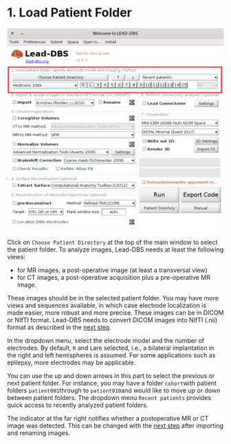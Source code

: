 # 1. Load Patient Folder

![](../.gitbook/assets/1PatientFolder.png)

Click on `Choose Patient Directory` at the top of the main window to select the patient folder. To analyze images, Lead-DBS needs at least the following views:

* for MR images, a post-operative image (at least a transversal view)
* for CT images, a post-operative acquisition plus a pre-operative MR image.

These images should be in the selected patient folder. You may have more views and sequences available, in which case electrode localization is made easier, more robust and more precise. These images can be in DICOM or NIfTI format. Lead-DBS needs to convert DICOM images into NIfTI (.nii) format as described in the [next step](2.-image-import.md).

In the dropdown menu, select the electrode model and the number of electrodes. By default, `R` and `L`are selected, i.e., a bilateral implantation in the right and left hemispheres is assumed. For some applications such as epilepsy, more electrodes may be applicable.&#x20;

You can use the up and down arrows in this part to select the previous or next patient folder. For instance, you may have a folder `cohort`with patient folders `patient001`through to `patient010`and would like to move up or down between patient folders. The dropdown menu `Recent patients` provides quick access to recently analyzed patient folders.

The indicator at the far right notifies whether a postoperative MR or CT image was detected. This can be changed with the [next step](2.-image-import.md) after importing and renaming images.
